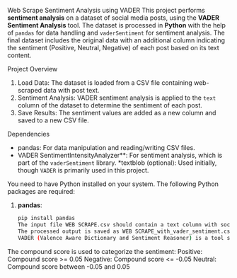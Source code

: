  Web Scrape Sentiment Analysis using VADER
This project performs **sentiment analysis** on a dataset of social media posts, using the **VADER Sentiment Analysis** tool. The dataset is processed in **Python** with the help of `pandas` for data handling and `vaderSentiment` for sentiment analysis. The final dataset includes the original data with an additional column indicating the sentiment (Positive, Neutral, Negative) of each post based on its text content.

 Project Overview

1. Load Data: The dataset is loaded from a CSV file containing web-scraped data with post text.
2. Sentiment Analysis: VADER sentiment analysis is applied to the `text` column of the dataset to determine the sentiment of each post.
3. Save Results: The sentiment values are added as a new column and saved to a new CSV file.

 Dependencies

- pandas: For data manipulation and reading/writing CSV files.
- VADER SentimentIntensityAnalyzer**: For sentiment analysis, which is part of the `vaderSentiment` library.
  *textblob (optional): Used initially, though `VADER` is primarily used in this project.

You need to have Python installed on your system. 
The following Python packages are required:

1. **pandas**:
   ```bash
   pip install pandas
   The input file WEB SCRAPE.csv should contain a text column with social media post content.
   The processed output is saved as WEB SCRAPE_with_vader_sentiment.csv, with an additional Sentiment column indicating the sentiment of each post (Positive, Neutral, Negative)
   VADER (Valence Aware Dictionary and Sentiment Reasoner) is a tool specifically designed to handle sentiment analysis for social media text. It takes into account the intensity of positive and negative emotions, as well as neutral sentiment.
The compound score is used to categorize the sentiment:
Positive: Compound score >= 0.05
Negative: Compound score <= -0.05
Neutral: Compound score between -0.05 and 0.05
